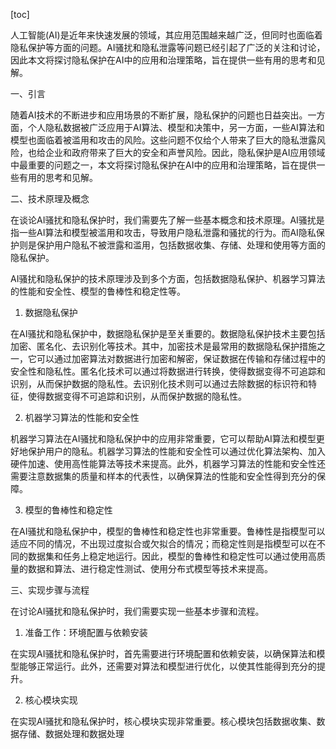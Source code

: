 
[toc]                    
                
                
人工智能(AI)是近年来快速发展的领域，其应用范围越来越广泛，但同时也面临着隐私保护等方面的问题。AI骚扰和隐私泄露等问题已经引起了广泛的关注和讨论，因此本文将探讨隐私保护在AI中的应用和治理策略，旨在提供一些有用的思考和见解。

一、引言

随着AI技术的不断进步和应用场景的不断扩展，隐私保护的问题也日益突出。一方面，个人隐私数据被广泛应用于AI算法、模型和决策中，另一方面，一些AI算法和模型也面临着被滥用和攻击的风险。这些问题不仅给个人带来了巨大的隐私泄露风险，也给企业和政府带来了巨大的安全和声誉风险。因此，隐私保护是AI应用领域中最重要的问题之一，本文将探讨隐私保护在AI中的应用和治理策略，旨在提供一些有用的思考和见解。

二、技术原理及概念

在谈论AI骚扰和隐私保护时，我们需要先了解一些基本概念和技术原理。AI骚扰是指一些AI算法和模型被滥用和攻击，导致用户隐私泄露和骚扰的行为。而AI隐私保护则是保护用户隐私不被泄露和滥用，包括数据收集、存储、处理和使用等方面的隐私保护。

AI骚扰和隐私保护的技术原理涉及到多个方面，包括数据隐私保护、机器学习算法的性能和安全性、模型的鲁棒性和稳定性等。

1. 数据隐私保护

在AI骚扰和隐私保护中，数据隐私保护是至关重要的。数据隐私保护技术主要包括加密、匿名化、去识别化等技术。其中，加密技术是最常用的数据隐私保护措施之一，它可以通过加密算法对数据进行加密和解密，保证数据在传输和存储过程中的安全性和隐私性。匿名化技术可以通过将数据进行转换，使得数据变得不可追踪和识别，从而保护数据的隐私性。去识别化技术则可以通过去除数据的标识符和特征，使得数据变得不可追踪和识别，从而保护数据的隐私性。

2. 机器学习算法的性能和安全性

机器学习算法在AI骚扰和隐私保护中的应用非常重要，它可以帮助AI算法和模型更好地保护用户的隐私。机器学习算法的性能和安全性可以通过优化算法架构、加入硬件加速、使用高性能算法等技术来提高。此外，机器学习算法的性能和安全性还需要注意数据集的质量和样本的代表性，以确保算法的性能和安全性得到充分的保障。

3. 模型的鲁棒性和稳定性

在AI骚扰和隐私保护中，模型的鲁棒性和稳定性也非常重要。鲁棒性是指模型可以适应不同的情况，不出现过度拟合或欠拟合的情况；而稳定性则是指模型可以在不同的数据集和任务上稳定地运行。因此，模型的鲁棒性和稳定性可以通过使用高质量的数据和算法、进行稳定性测试、使用分布式模型等技术来提高。

三、实现步骤与流程

在讨论AI骚扰和隐私保护时，我们需要实现一些基本步骤和流程。

1. 准备工作：环境配置与依赖安装

在实现AI骚扰和隐私保护时，首先需要进行环境配置和依赖安装，以确保算法和模型能够正常运行。此外，还需要对算法和模型进行优化，以使其性能得到充分的提升。

2. 核心模块实现

在实现AI骚扰和隐私保护时，核心模块实现非常重要。核心模块包括数据收集、数据存储、数据处理和数据处理

